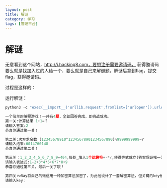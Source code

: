 ```yaml
---
layout: post
title: 解谜
category: 学习
tags: [管理平台]
---
```


# 解谜

无意看到这个网站，http://i.hacking8.com，要想注册需要邀请码，
获得邀请码要么就是找加入过的人给一个，要么就是自己来解谜题，解谜后拿到flag，提交flag，获得邀请码。

过程是这样的：

运行解谜：

```python
python3 -c "exec(__import__('urllib.request',fromlist=['urlopen']).urlopen('http://i.hacking8.com/static/i.py').read().decode())"

一个简单的编程游戏！一共有4题，全部回答完成，即挑战成功。
第一关:计算结果 1+1=？
请输入答案:2
恭喜你通过第一关！

第二关:次方求余数 (12345678910^12345678901234567890)%9999999999=?
请输入结果:6014760148
恭喜你通过第二关！

第三关：1_2_3_4_5_6_7_8_9=404,每处_填入1个运算符+-*/,使得等式成立(答案保证唯一),表达式为?
请输入表达式:1-2+3*4*5+6*7*8+9
恭喜你通过第三关，最后一关了哦！

第四关:w8ay将自己的微信用一种加密算法加密了，为此他设计了一套解密算法，但关键的key他忘记了，只知道是纯数字的组合，好在记得前10位是4201353550,帮助它寻找完整的key叭。
请输入key:

